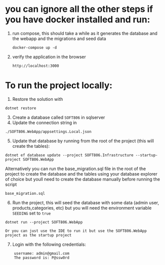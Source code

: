 # you can ignore all the other steps if you have docker installed and run:
1. run compose, this should take a while as it generates the database and the webapp and the migrations and seed data
    ```
    docker-compose up -d
    ```
2. verify the application in the browser
    ```
    http://localhost:3000
    ```
# To run the project locally:

1. Restore the solution with

```
dotnet restore
```

3. Create a database called `SOFT806` in sqlserver
4. Update the connection string in

```
./SOFT806.WebApp/appsettings.Local.json
```

5. Update that database by running from the root of the project (this will create the tables):

``` 
dotnet ef database update --project SOFT806.Infrastructure --startup-project SOFT806.WebApp
``` 

Alternatively you can run the base_migration.sql file in the root of the project to create the database and the tables using your database explorer of choice
but youll need to create the database manually before running the script

``` 
base_migration.sql
``` 

6. Run the project, this will seed the database with some data (admin user, products,categories, etc)
but you will need the environment variable `SEEDING` set to `true`
```
dotnet run --project SOFT806.WebApp

Or you can just use the IDE to run it but use the SOFT806.WebApp project as the startup project
```

7. Login with the following credentials:

```
    username: admin@gmail.com 
    The password is: P@ssw0rd
```
